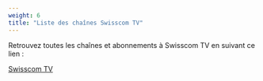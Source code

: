 ```yaml
---
weight: 6
title: "Liste des chaînes Swisscom TV"
---
```

Retrouvez toutes les chaînes et abonnements à Swisscom TV en suivant ce lien :

 [Swisscom TV][swisscom]

[swisscom]: <https://www.swisscom.ch/fr/clients-prives/internet-television-reseaufixe/swisscom-tv/chaines/liste-chaines.html#cl%5Bdevice%5D%5B%5D=tv>
